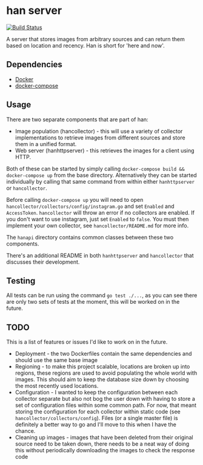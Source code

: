 # han server
[![Build Status](https://travis-ci.org/oliveroneill/hanserver.svg?branch=master)](https://travis-ci.org/oliveroneill/hanserver)

A server that stores images from arbitrary sources and can return them based on location and recency. Han is short for 'here and now'.

## Dependencies
* [Docker](https://docs.docker.com/engine/installation/)
* [docker-compose](https://docs.docker.com/compose/install/)

## Usage
There are two separate components that are part of han:
* Image population (hancollector) - this will use a variety of collector implementations to retrieve images from different sources and store them in a unified format.
* Web server (hanhttpserver) - this retrieves the images for a client using HTTP.

Both of these can be started by simply calling `docker-compose build && docker-compose up` from the base directory. Alternatively they can be started individually by calling that same command from within either `hanhttpserver` or `hancollector`.

Before calling `docker-compose up` you will need to open `hancollector/collectors/config/instagram.go` and set `Enabled` and `AccessToken`.
`hancollector` will throw an error if no collectors are enabled.
If you don't want to use instagram, just set `Enabled` to `false`. You must then implement your own collector, see `hancollector/README.md` for more info.

The `hanapi` directory contains common classes between these two components.

There's an additional README in both `hanhttpserver` and `hancollector` that discusses their development.

## Testing
All tests can be run using the command `go test ./...`, as you can see there are only two sets of tests at the moment, this will be worked on in the future.

## TODO
This is a list of features or issues I'd like to work on in the future.
* Deployment - the two Dockerfiles contain the same dependencies and should use the same base image
* Regioning - to make this project scalable, locations are broken up into regions, these regions are used to avoid populating the whole world with images. This should aim to keep the database size down by choosing the most recently used locations.
* Configuration - I wanted to keep the configuration between each collector separate but also not bog the user down with having to store a set of configuration files within some common path. For now, that meant storing the configuration for each collector within static code (see `hancollector/collectors/config`). Files (or a single master file) is definitely a better way to go and I'll move to this when I have the chance.
* Cleaning up images - images that have been deleted from their original source need to be taken down, there needs to be a neat way of doing this without periodically downloading the images to check the response code